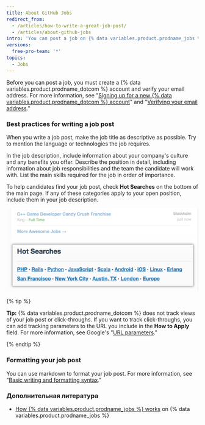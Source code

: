 ```yaml
---
title: About GitHub Jobs
redirect_from:
  - /articles/how-to-write-a-great-job-post/
  - /articles/about-github-jobs
intro: 'You can post a job on {% data variables.product.prodname_jobs %} to find talent for your business.'
versions:
  free-pro-team: '*'
topics:
  - Jobs
---
```


Before you can post a job, you must create a {% data variables.product.prodname_dotcom %} account and verify your email address. For more information, see "[Signing up for a new {% data variables.product.prodname_dotcom %} account](/articles/signing-up-for-a-new-github-account)" and "[Verifying your email address](/articles/verifying-your-email-address)."

### Best practices for writing a job post

When you write a job post, make the job title as descriptive as possible. Try to mention the language or technologies the job requires.

In the job description, include information about your company's culture and any benefits you offer. Describe the position in detail, including information about job responsibilities and the team the candidate will work with. List the main skills required for the job in order of importance.

To help candidates find your job post, check **Hot Searches** on the bottom of the main page. If any of these categories apply to your open position, include them in your job description.

![Hot Searches section of {% data variables.product.prodname_dotcom %}](/assets/images/help/jobs/hot-searches.png)

{% tip %}

**Tip:** {% data variables.product.prodname_dotcom %} does not track views of your job post or click-throughs. If you want to track click-throughs, you can add tracking parameters to the URL you include in the **How to Apply** field. For more information, see Google's "[URL parameters](https://support.google.com/google-ads/answer/6277564?hl=en)."

{% endtip %}

### Formatting your job post

You can use markdown to format your job post. For more information, see "[Basic writing and formatting syntax](/articles/basic-writing-and-formatting-syntax)."

### Дополнительная литература

- [How {% data variables.product.prodname_jobs %} works](https://jobs.github.com/faq) on {% data variables.product.prodname_jobs %}
